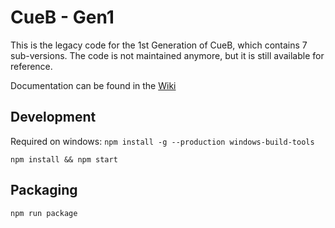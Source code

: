 # CueB - Gen1

This is the legacy code for the 1st Generation of CueB, which contains 7 sub-versions. The code is not maintained anymore, but it is still available for reference.

Documentation can be found in the [Wiki](https://github.com/bstudios/CueB/wiki)

## Development


Required on windows: `npm install -g --production windows-build-tools`
```
npm install && npm start
```

## Packaging
```
npm run package
```
